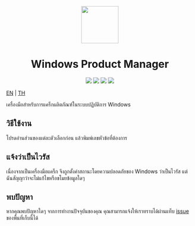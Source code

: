 <div align="center">
    <img src="https://raw.githubusercontent.com/Maseshi/WPManager/main/source/app-icon.png" width="100" />
    <h1>
        <strong>Windows Product Manager</strong>
    </h1>
    <img src="https://img.shields.io/github/stars/Maseshi/WPManager.svg?logo=github&style=for-the-badge">
    <img src="https://img.shields.io/github/v/release/Maseshi/WPManager?logo=java&style=for-the-badge">
    <img src="https://img.shields.io/github/license/Maseshi/WPManager.svg?logo=github&style=for-the-badge">
    <img src="https://img.shields.io/github/last-commit/Maseshi/WPManager?style=for-the-badge">
</div>

[EN](https://github.com/Maseshi/WPManager/blob/main/documents/README.en.md) | [TH](https://github.com/Maseshi/WPManager/blob/main/documents/README.th.md)

เครื่องมือสำหรับการแคร็กผลิตภัณฑ์ในระบบปฏิบัติการ Windows

## วิธีใช้งาน

โปรดอ่านส่วนของแต่ละตัวเลือกก่อน แล้วพิมพ์เลขหัวข้อที่ต้องการ

## แจ้งว่าเป็นไวรัส

เนื่องจากเป็นเครื่องมือแคร็ก จึงถูกตั้งค่าสถานะโดยความปลอดภัยของ Windows ว่าเป็นไวรัส แต่ฉันสัญญาว่าจะไม่แก้ไขหรือขโมยข้อมูลใดๆ

## พบปัญหา

หากคุณพบปัญหาใดๆ จากการทำงานปัจจุบันของคุณ คุณสามารถแจ้งให้เราทราบได้ผ่านแท็บ [issue](https://github.com/Maseshi/WPManager/issues) ของพื้นที่เก็บนี้ได้
